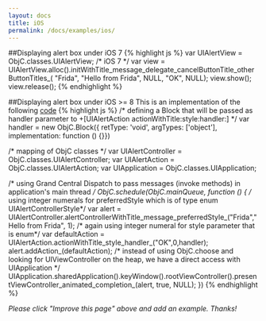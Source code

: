 ```yaml
---
layout: docs
title: iOS
permalink: /docs/examples/ios/
---
```

##Displaying alert box under iOS 7
{% highlight js %}
var UIAlertView = ObjC.classes.UIAlertView; /* iOS 7 */
var view = UIAlertView.alloc().initWithTitle_message_delegate_cancelButtonTitle_otherButtonTitles_(
    "Frida",
    "Hello from Frida",
    NULL,
    "OK",
    NULL);
view.show();
view.release();
{% endhighlight %}

##Displaying alert box under iOS >= 8
This is an implementation of the following [code](https://developer.apple.com/library/ios/documentation/UIKit/Reference/UIAlertController_class/)
{% highlight js %}
/* defining a Block that will be passed as handler parameter to +[UIAlertAction actionWithTitle:style:handler:] */
var handler = new ObjC.Block({ retType: 'void', argTypes: ['object'], implementation: function () {}})

/* mapping of ObjC classes */
var UIAlertController = ObjC.classes.UIAlertController;
var UIAlertAction = ObjC.classes.UIAlertAction;
var UIApplication = ObjC.classes.UIApplication;	

/* using Grand Central Dispatch to pass messages (invoke methods) in application's main thread */
ObjC.schedule(ObjC.mainQueue, function () {
  /* using integer numerals for preferredStyle which is of type enum UIAlertControllerStyle*/ 
  var alert = UIAlertController.alertControllerWithTitle_message_preferredStyle_("Frida","Hello from Frida", 1);
  /* again using integer numeral for style parameter that is enum*/
  var defaultAction = UIAlertAction.actionWithTitle_style_handler_("OK",0,handler);
  alert.addAction_(defaultAction);
  /* instead of using ObjC.choose and looking for UIViewController on the heap, we have a direct access with UIApplication */
  UIApplication.sharedApplication().keyWindow().rootViewController().presentViewController_animated_completion_(alert, true, NULL);
})
{% endhighlight %}

_Please click "Improve this page" above and add an example. Thanks!_
